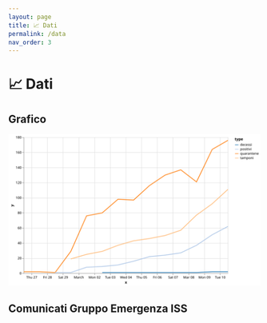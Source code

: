 ```yaml
---
layout: page
title: 📈 Dati
permalink: /data
nav_order: 3
---
```


# 📈 Dati

## Grafico

![Graph](/assets/img/graph.svg)
<!--
{% vegalite %}
{
  "": "https://vega.github.io/schema/vega-lite/v4.json",
  "description": "A simple bar chart with embedded data.",
  "data": {
    "values": [
      {"x": "2020-02-26T11:00:00.000Z", "type": "quarantene", "y": 2}, 
      {"x": "2020-02-27T11:00:00.000Z", "type": "quarantene", "y": 2}, 
      {"x": "2020-02-28T11:00:00.000Z", "type": "quarantene", "y": 1}, 
      {"x": "2020-02-28T11:00:00.000Z", "type": "positivi", "y": 1}, 
      {"x": "2020-02-29T11:00:00.000Z", "type": "quarantene", "y": 29}, 
      {"x": "2020-02-29T11:00:00.000Z", "type": "tamponi", "y": 19}, 
      {"x": "2020-02-29T11:00:00.000Z", "type": "positivi", "y": 1},
      {"x": "2020-03-01T11:00:00.000Z", "type": "quarantene", "y": 76}, 
      {"x": "2020-03-01T11:00:00.000Z", "type": "tamponi", "y": 25}, 
      {"x": "2020-03-01T11:00:00.000Z", "type": "positivi", "y": 8}, 
      {"x": "2020-03-02T11:00:00.000Z", "type": "quarantene", "y": 80}, 
      {"x": "2020-03-02T11:00:00.000Z", "type": "tamponi", "y": 29}, 
      {"x": "2020-03-02T11:00:00.000Z", "type": "positivi", "y": 9}, 
      {"x": "2020-03-02T11:00:00.000Z", "type": "decessi", "y": 1}, 
      {"x": "2020-03-03T11:00:00.000Z", "type": "quarantene", "y": 98}, 
      {"x": "2020-03-03T11:00:00.000Z", "type": "tamponi", "y": 37}, 
      {"x": "2020-03-03T11:00:00.000Z", "type": "positivi", "y": 11}, 
      {"x": "2020-03-03T11:00:00.000Z", "type": "decessi", "y": 1}, 
      {"x": "2020-03-04T11:00:00.000Z", "type": "quarantene", "y": 97}, 
      {"x": "2020-03-04T11:00:00.000Z", "type": "tamponi", "y": 43}, 
      {"x": "2020-03-04T11:00:00.000Z", "type": "positivi", "y": 16}, 
      {"x": "2020-03-04T11:00:00.000Z", "type": "decessi", "y": 1}, 
      {"x": "2020-03-05T11:00:00.000Z", "type": "quarantene", "y": 116}, 
      {"x": "2020-03-05T11:00:00.000Z", "type": "tamponi", "y": 46}, 
      {"x": "2020-03-05T11:00:00.000Z", "type": "positivi", "y": 22}, 
      {"x": "2020-03-05T11:00:00.000Z", "type": "decessi", "y": 1}, 
      {"x": "2020-03-06T11:00:00.000Z", "type": "quarantene", "y": 130}, 
      {"x": "2020-03-06T11:00:00.000Z", "type": "tamponi", "y": 50}, 
      {"x": "2020-03-06T11:00:00.000Z", "type": "positivi", "y": 24}, 
      {"x": "2020-03-06T11:00:00.000Z", "type": "decessi", "y": 1}, 
      {"x": "2020-03-07T11:00:00.000Z", "type": "quarantene", "y": 137}, 
      {"x": "2020-03-07T11:00:00.000Z", "type": "tamponi", "y": 57}, 
      {"x": "2020-03-07T11:00:00.000Z", "type": "positivi", "y": 27}, 
      {"x": "2020-03-07T11:00:00.000Z", "type": "decessi", "y": 1}, 
      {"x": "2020-03-08T11:00:00.000Z", "type": "quarantene", "y": 121}, 
      {"x": "2020-03-08T11:00:00.000Z", "type": "tamponi", "y": 77}, 
      {"x": "2020-03-08T11:00:00.000Z", "type": "positivi", "y": 37}, 
      {"x": "2020-03-08T11:00:00.000Z", "type": "decessi", "y": 1}, 
      {"x": "2020-03-09T11:00:00.000Z", "type": "quarantene", "y": 164}, 
      {"x": "2020-03-09T11:00:00.000Z", "type": "tamponi", "y": 92}, 
      {"x": "2020-03-09T11:00:00.000Z", "type": "positivi", "y": 51}, 
      {"x": "2020-03-09T11:00:00.000Z", "type": "decessi", "y": 2}, 
      {"x": "2020-03-10T11:00:00.000Z", "type": "quarantene", "y": 176}, 
      {"x": "2020-03-10T11:00:00.000Z", "type": "tamponi", "y": 111}, 
      {"x": "2020-03-10T11:00:00.000Z", "type": "positivi", "y": 62}, 
      {"x": "2020-03-10T11:00:00.000Z", "type": "decessi", "y": 2}
    ]
  },
  "mark": "line",
  "encoding": {
    "x": {"field": "x", "type": "temporal"},
    "y": {
        "field": "y", 
        "type": "quantitative",
        "stack": false
    },
    "color": {
      "field": "type",
      "type": "nominal",
      "scale": {"scheme": "category20"}
    }
  },
  "width": 600,
  "height": 400
}
{% endvegalite %}
-->

## Comunicati Gruppo Emergenza ISS